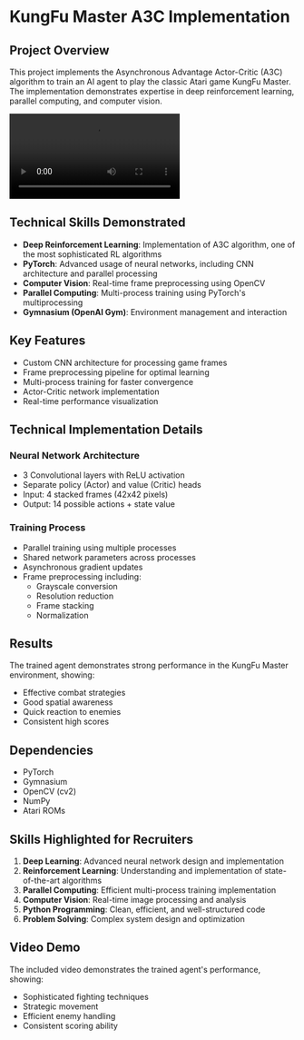 # KungFu Master A3C Implementation

## Project Overview
This project implements the Asynchronous Advantage Actor-Critic (A3C) algorithm to train an AI agent to play the classic Atari game KungFu Master. The implementation demonstrates expertise in deep reinforcement learning, parallel computing, and computer vision.

![KungFu Master Agent Demo](video.mp4)

## Technical Skills Demonstrated
- **Deep Reinforcement Learning**: Implementation of A3C algorithm, one of the most sophisticated RL algorithms
- **PyTorch**: Advanced usage of neural networks, including CNN architecture and parallel processing
- **Computer Vision**: Real-time frame preprocessing using OpenCV
- **Parallel Computing**: Multi-process training using PyTorch's multiprocessing
- **Gymnasium (OpenAI Gym)**: Environment management and interaction

## Key Features
- Custom CNN architecture for processing game frames
- Frame preprocessing pipeline for optimal learning
- Multi-process training for faster convergence
- Actor-Critic network implementation
- Real-time performance visualization

## Technical Implementation Details
### Neural Network Architecture
- 3 Convolutional layers with ReLU activation
- Separate policy (Actor) and value (Critic) heads
- Input: 4 stacked frames (42x42 pixels)
- Output: 14 possible actions + state value

### Training Process
- Parallel training using multiple processes
- Shared network parameters across processes
- Asynchronous gradient updates
- Frame preprocessing including:
  - Grayscale conversion
  - Resolution reduction
  - Frame stacking
  - Normalization

## Results
The trained agent demonstrates strong performance in the KungFu Master environment, showing:
- Effective combat strategies
- Good spatial awareness
- Quick reaction to enemies
- Consistent high scores

## Dependencies
- PyTorch
- Gymnasium
- OpenCV (cv2)
- NumPy
- Atari ROMs

## Skills Highlighted for Recruiters
1. **Deep Learning**: Advanced neural network design and implementation
2. **Reinforcement Learning**: Understanding and implementation of state-of-the-art algorithms
3. **Parallel Computing**: Efficient multi-process training implementation
4. **Computer Vision**: Real-time image processing and analysis
5. **Python Programming**: Clean, efficient, and well-structured code
6. **Problem Solving**: Complex system design and optimization

## Video Demo
The included video demonstrates the trained agent's performance, showing:
- Sophisticated fighting techniques
- Strategic movement
- Efficient enemy handling
- Consistent scoring ability
